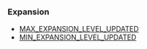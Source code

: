 ### Expansion

* [MAX\_EXPANSION\_LEVEL\_UPDATED](https://wow.gamepedia.com/MAX_EXPANSION_LEVEL_UPDATED)
* [MIN\_EXPANSION\_LEVEL\_UPDATED](https://wow.gamepedia.com/MIN_EXPANSION_LEVEL_UPDATED)



